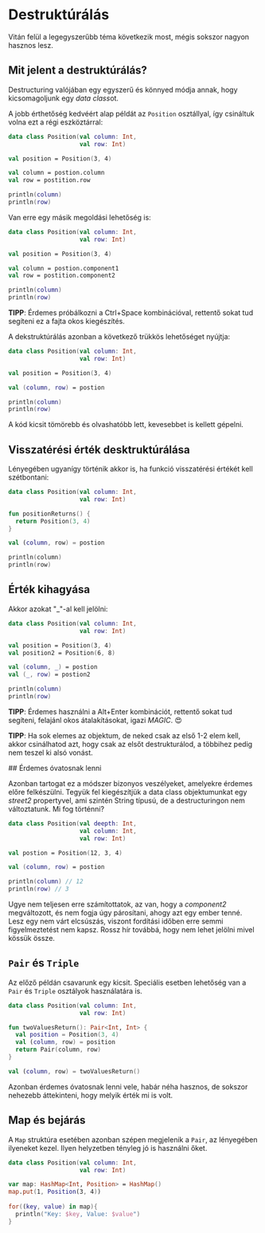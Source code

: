 # Destruktúrálás

Vitán felül a legegyszerűbb téma következik most, mégis sokszor nagyon hasznos lesz.

## Mit jelent a destruktúrálás?

Destructuring valójában egy egyszerű és könnyed módja annak, hogy kicsomagoljunk egy *data class*ot. 

A jobb érthetőség kedvéért alap példát az `Position` osztállyal, így csináltuk volna ezt a régi eszköztárral:
```kotlin
data class Position(val column: Int,
                    val row: Int)

val position = Position(3, 4)

val column = postion.column
val row = postition.row

println(column)
println(row)
```

Van erre egy másik megoldási lehetőség is:
```kotlin
data class Position(val column: Int,
                    val row: Int)

val position = Position(3, 4)

val column = postion.component1
val row = postition.component2

println(column)
println(row)
```

**TIPP**: Érdemes próbálkozni a Ctrl+Space kombinációval, rettentő sokat tud segíteni ez a fajta okos kiegészítés.

A dekstruktúrálás azonban a következő trükkös lehetőséget nyújtja:
```kotlin
data class Position(val column: Int,
                    val row: Int)

val position = Position(3, 4)

val (column, row) = postion

println(column)
println(row)
```

A kód kicsit tömörebb és olvashatóbb lett, kevesebbet is kellett gépelni.

## Visszatérési érték desktruktúrálása

Lényegében ugyanígy történik akkor is, ha funkció visszatérési értékét kell szétbontani:

```kotlin
data class Position(val column: Int,
                    val row: Int)

fun positionReturns() {
  return Position(3, 4)
} 

val (column, row) = postion

println(column)
println(row)
```

## Érték kihagyása

Akkor azokat "_"-al kell jelölni:

```kotlin
data class Position(val column: Int,
                    val row: Int)

val position = Position(3, 4)
val position2 = Position(6, 8)

val (column, _) = postion
val (_, row) = postion2

println(column)
println(row)
```

**TIPP**: Érdemes használni a Alt+Enter kombinációt, rettentő sokat tud segíteni, felajánl okos átalakításokat, igazi *MAGIC*. 😍

**TIPP**: Ha sok elemes az objektum, de neked csak az első 1-2 elem kell, akkor csinálhatod azt, hogy csak az elsőt destrukturálod, a többihez pedig nem teszel ki alsó vonást.

## Érdemes óvatosnak lenni

Azonban tartogat ez a módszer bizonyos veszélyeket, amelyekre érdemes előre felkészülni. Tegyük fel kiegészítjük a data class objektumunkat egy *street2* propertyvel, ami szintén String típusú, de a destructuringon nem változtatunk. Mi fog történni?

```kotlin
data class Position(val deepth: Int,
                    val column: Int,
                    val row: Int)

val postion = Position(12, 3, 4)

val (column, row) = postion

println(column) // 12
println(row) // 3
```

Ugye nem teljesen erre számítottatok, az van, hogy a *component2* megváltozott, és nem fogja úgy párosítani, ahogy azt egy ember tenné. Lesz egy nem várt elcsúszás, viszont fordítási időben erre semmi figyelmeztetést nem kapsz. Rossz hír továbbá, hogy nem lehet jelölni mivel kössük össze.

## `Pair` és `Triple`

Az előző példán csavarunk egy kicsit. Speciális esetben lehetőség van a `Pair` és `Triple` osztályok használatára is.

```kotlin
data class Position(val column: Int,
                    val row: Int)

fun twoValuesReturn(): Pair<Int, Int> {
  val position = Position(3, 4)
  val (column, row) = position
  return Pair(column, row)
}

val (column, row) = twoValuesReturn()
```

Azonban érdemes óvatosnak lenni vele, habár néha hasznos, de sokszor nehezebb áttekinteni, hogy melyik érték mi is volt.

## Map és bejárás

A `Map` struktúra esetében azonban szépen megjelenik a `Pair`, az lényegében ilyeneket kezel. Ilyen helyzetben tényleg jó is használni őket.

```kotlin
data class Position(val column: Int,
                    val row: Int)

var map: HashMap<Int, Position> = HashMap()
map.put(1, Position(3, 4))
 
for((key, value) in map){
  println("Key: $key, Value: $value")
}
```
